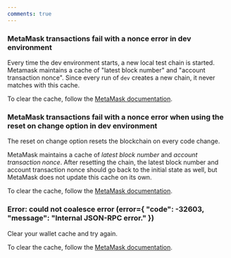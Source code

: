 ```yaml
---
comments: true
---
```


### MetaMask transactions fail with a nonce error in dev environment 

Every time the dev environment starts, a new local test chain is started. Metamask maintains a cache of "latest block number" and "account transaction nonce". Since every run of `dev` creates a new chain, it never matches with this cache.

To clear the cache, follow the [MetaMask documentation](https://support.metamask.io/hc/en-us/articles/360015488891-How-to-clear-your-account-activity-reset-account).

### MetaMask transactions fail with a nonce error when using the **reset on change** option in dev environment

The reset on change option resets the blockchain on every code change. 

MetaMask maintains a cache of *latest block number* and *account transaction nonce*. After resetting the chain, the latest block number and account transaction nonce should go back to the initial state as well, but MetaMask does not update this cache on its own.

To clear the cache, follow the [MetaMask documentation](https://support.metamask.io/hc/en-us/articles/360015488891-How-to-clear-your-account-activity-reset-account).

### Error: could not coalesce error (error={ "code": -32603, "message": "Internal JSON-RPC error." })

Clear your wallet cache and try again.

To clear the cache, follow the [MetaMask documentation](https://support.metamask.io/hc/en-us/articles/360015488891-How-to-clear-your-account-activity-reset-account).